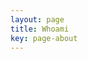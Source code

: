 ```yaml
---
layout: page
title: Whoami
key: page-about
---
```


 <script src="https://tryhackme.com/badge/519455"> </script>
